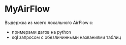 # MyAirFlow

Выдержка из моего локального AirFlow с: 
- примерами дагов на python
- sql запросом с обезличинными названиями таблиц
